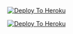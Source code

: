 [![Deploy To Heroku](https://www.herokucdn.com/deploy/button.svg)](https://heroku.com/deploy?template=https://github.com/Piyushmeena11/Ugx.git)

[![Deploy To Heroku](https://www.herokucdn.com/deploy/button.svg)](https://dashboard.heroku.com/new?template=https://github.com/Piyushmeena11/Ugx.git)
                     
